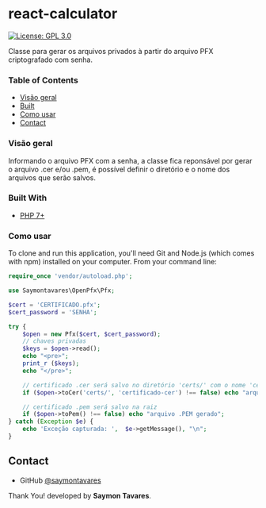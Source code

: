 # react-calculator
[![License: GPL 3.0](https://img.shields.io/badge/License-GPL-red.svg)](https://opensource.org/licenses/GPL-3.0)

Classe para gerar os arquivos privados à partir do arquivo PFX criptografado com senha.

### Table of Contents

- [Visão geral](#visão-geral)
- [Built](#built-with)
- [Como usar](#como-usar)
- [Contact](#contact)

### Visão geral
Informando o arquivo PFX com a senha, a classe fica reponsável por gerar o arquivo .cer e/ou .pem, é possível definir o diretório e o nome dos arquivos que serão salvos.

### Built With
- [PHP 7+](https://www.php.net/)

### Como usar
To clone and run this application, you'll need Git and Node.js (which comes with npm) installed on your computer. From your command line:
```php
require_once 'vendor/autoload.php';

use Saymontavares\OpenPfx\Pfx;

$cert = 'CERTIFICADO.pfx';
$cert_password = 'SENHA';

try {
    $open = new Pfx($cert, $cert_password);
    // chaves privadas
    $keys = $open->read();
    echo "<pre>";
    print_r ($keys);
    echo "</pre>";

    // certificado .cer será salvo no diretório 'certs/' com o nome 'certificado-cer.cer'
    if ($open->toCer('certs/', 'certificado-cer') !== false) echo "arquivo .CER gerado<br>";

    // certificado .pem será salvo na raiz
    if ($open->toPem() !== false) echo "arquivo .PEM gerado";
} catch (Exception $e) {
    echo 'Exceção capturada: ',  $e->getMessage(), "\n";
}
```

## Contact

- GitHub [@saymontavares](https://github.com/saymontavares)

Thank You! developed by **Saymon Tavares**.
